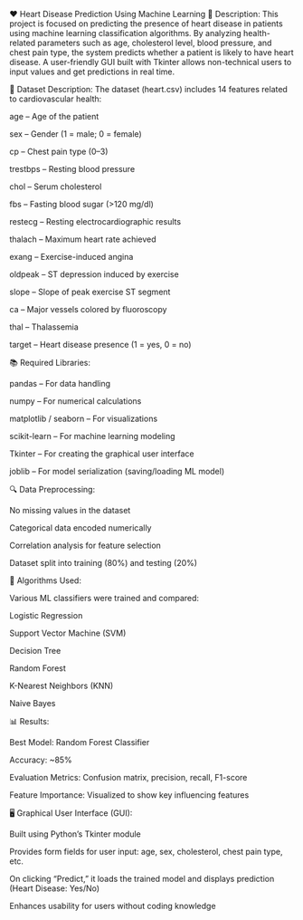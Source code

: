 ❤️ Heart Disease Prediction Using Machine Learning
📝 Description:
This project is focused on predicting the presence of heart disease in patients using machine learning classification algorithms. By analyzing health-related parameters such as age, cholesterol level, blood pressure, and chest pain type, the system predicts whether a patient is likely to have heart disease. A user-friendly GUI built with Tkinter allows non-technical users to input values and get predictions in real time.

📁 Dataset Description:
The dataset (heart.csv) includes 14 features related to cardiovascular health:

age – Age of the patient

sex – Gender (1 = male; 0 = female)

cp – Chest pain type (0–3)

trestbps – Resting blood pressure

chol – Serum cholesterol

fbs – Fasting blood sugar (>120 mg/dl)

restecg – Resting electrocardiographic results

thalach – Maximum heart rate achieved

exang – Exercise-induced angina

oldpeak – ST depression induced by exercise

slope – Slope of peak exercise ST segment

ca – Major vessels colored by fluoroscopy

thal – Thalassemia

target – Heart disease presence (1 = yes, 0 = no)

📚 Required Libraries:

pandas – For data handling

numpy – For numerical calculations

matplotlib / seaborn – For visualizations

scikit-learn – For machine learning modeling

Tkinter – For creating the graphical user interface

joblib – For model serialization (saving/loading ML model)

🔍 Data Preprocessing:

No missing values in the dataset

Categorical data encoded numerically

Correlation analysis for feature selection

Dataset split into training (80%) and testing (20%)

🤖 Algorithms Used:

Various ML classifiers were trained and compared:

Logistic Regression

Support Vector Machine (SVM)

Decision Tree

Random Forest

K-Nearest Neighbors (KNN)

Naive Bayes

📊 Results:

Best Model: Random Forest Classifier

Accuracy: ~85%

Evaluation Metrics: Confusion matrix, precision, recall, F1-score

Feature Importance: Visualized to show key influencing features

🖥️ Graphical User Interface (GUI):

Built using Python’s Tkinter module

Provides form fields for user input: age, sex, cholesterol, chest pain type, etc.

On clicking “Predict,” it loads the trained model and displays prediction (Heart Disease: Yes/No)

Enhances usability for users without coding knowledge
